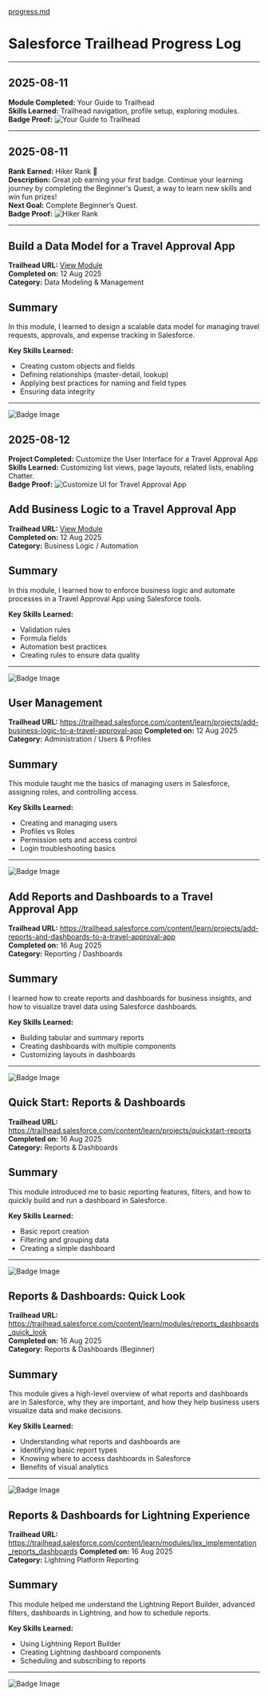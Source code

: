 [progress.md](https://github.com/user-attachments/files/21731466/progress.md)
# Salesforce Trailhead Progress Log

---


## 2025-08-11
**Module Completed:** Your Guide to Trailhead  
**Skills Learned:** Trailhead navigation, profile setup, exploring modules.  
**Badge Proof:** ![Your Guide to Trailhead](badges/Your-Guide-to-Trailhead.png)

---


## 2025-08-11
**Rank Earned:** Hiker Rank 🥾  
**Description:** Great job earning your first badge. Continue your learning journey by completing the Beginner's Quest, a way to learn new skills and win fun prizes!  
**Next Goal:** Complete Beginner’s Quest.  
**Badge Proof:** ![Hiker Rank](badges/hiker.png)

---
## Build a Data Model for a Travel Approval App

**Trailhead URL:** [View Module](https://trailhead.salesforce.com/content/learn/projects/build-a-data-model-for-a-travel-approval-app)  
**Completed on:** 12 Aug 2025  
**Category:** Data Modeling & Management

## Summary
In this module, I learned to design a scalable data model for managing travel requests, approvals, and expense tracking in Salesforce.

**Key Skills Learned:**
- Creating custom objects and fields
- Defining relationships (master-detail, lookup)
- Applying best practices for naming and field types
- Ensuring data integrity

---

![Badge Image](badges/build-travel-app.png)


## 2025-08-12
**Project Completed:** Customize the User Interface for a Travel Approval App  
**Skills Learned:** Customizing list views, page layouts, related lists, enabling Chatter.  
**Badge Proof:** ![Customize UI for Travel Approval App](badges/Customize-Travel-Approval-App.png)

## Add Business Logic to a Travel Approval App

**Trailhead URL:** [View Module](https://trailhead.salesforce.com/content/learn/projects/customize-the-user-interface-for-a-travel-approval-app)    
**Completed on:** 12 Aug 2025  
**Category:** Business Logic / Automation

## Summary
In this module, I learned how to enforce business logic and automate processes in a Travel Approval App using Salesforce tools.

**Key Skills Learned:**
- Validation rules
- Formula fields
- Automation best practices
- Creating rules to ensure data quality

---

![Badge Image](badges/Business_logic_travel_app.webp)

## User Management

**Trailhead URL:** https://trailhead.salesforce.com/content/learn/projects/add-business-logic-to-a-travel-approval-app
**Completed on:** 12 Aug 2025  
**Category:** Administration / Users & Profiles

## Summary
This module taught me the basics of managing users in Salesforce, assigning roles, and controlling access.

**Key Skills Learned:**
- Creating and managing users
- Profiles vs Roles
- Permission sets and access control
- Login troubleshooting basics

---

![Badge Image](badges/user_management.png)

## Add Reports and Dashboards to a Travel Approval App

**Trailhead URL:** https://trailhead.salesforce.com/content/learn/projects/add-reports-and-dashboards-to-a-travel-approval-app  
**Completed on:** 16 Aug 2025  
**Category:** Reporting / Dashboards

## Summary
I learned how to create reports and dashboards for business insights, and how to visualize travel data using Salesforce dashboards.

**Key Skills Learned:**
- Building tabular and summary reports
- Creating dashboards with multiple components
- Customizing layouts in dashboards

---

![Badge Image](badges/reports_dashboard_travel_app.webp)

## Quick Start: Reports & Dashboards

**Trailhead URL:** https://trailhead.salesforce.com/content/learn/projects/quickstart-reports
**Completed on:** 16 Aug 2025  
**Category:** Reports & Dashboards

## Summary
This module introduced me to basic reporting features, filters, and how to quickly build and run a dashboard in Salesforce.

**Key Skills Learned:**
- Basic report creation
- Filtering and grouping data
- Creating a simple dashboard

---

![Badge Image](badges/quick_start_reports_dashboards.png)

## Reports & Dashboards: Quick Look

**Trailhead URL:** https://trailhead.salesforce.com/content/learn/modules/reports_dashboards_quick_look  
**Completed on:** 16 Aug 2025  
**Category:** Reports & Dashboards (Beginner)

## Summary
This module gives a high-level overview of what reports and dashboards are in Salesforce, why they are important, and how they help business users visualize data and make decisions.

**Key Skills Learned:**
- Understanding what reports and dashboards are
- Identifying basic report types
- Knowing where to access dashboards in Salesforce
- Benefits of visual analytics

---

![Badge Image](badges/quick_look_reports_dashboard.png)


## Reports & Dashboards for Lightning Experience

**Trailhead URL:** https://trailhead.salesforce.com/content/learn/modules/lex_implementation_reports_dashboards
**Completed on:** 16 Aug 2025  
**Category:** Lightning Platform Reporting

## Summary
This module helped me understand the Lightning Report Builder, advanced filters, dashboards in Lightning, and how to schedule reports.

**Key Skills Learned:**
- Using Lightning Report Builder
- Creating Lightning dashboard components
- Scheduling and subscribing to reports

---

![Badge Image](badges/lightning_reports_dashboards.png)

